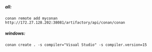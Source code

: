 ##### all:

```
conan remote add myconan http://172.27.128.202:38081/artifactory/api/conan/conan
```

##### windows:

```
conan create . -s compiler="Visual Studio" -s compiler.version=15
```
